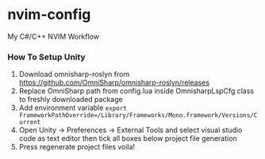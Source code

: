 # nvim-config
My C#/C++ NVIM Workflow

### How To Setup Unity

1) Download omnisharp-roslyn from https://github.com/OmniSharp/omnisharp-roslyn/releases
2) Replace OmniSharp path from config.lua inside OmnisharpLspCfg class to freshly downloaded package
3) Add environment variable `export FrameworkPathOverride=/Library/Frameworks/Mono.framework/Versions/Current`
4) Open Unity -> Preferences -> External Tools and select visual studio code as text editor then tick all boxes below project file generation
5) Press regenerate project files voila! 
